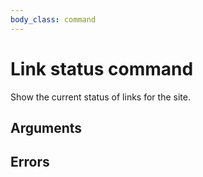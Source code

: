 ```yaml
---
body_class: command
---
```


# Link status command

<section>

Show the current status of links for the site.

</section>

<section>

## Arguments

</section>

<section>

## Errors

</section>
